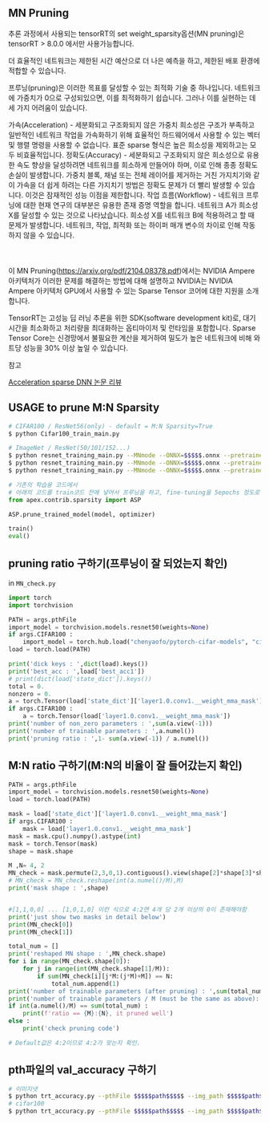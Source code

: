 
## MN Pruning

추론 과정에서 사용되는 tensorRT의 set weight_sparsity옵션(MN pruning)은 tensorRT > 8.0.0 에서만 사용가능합니다.

더 효율적인 네트워크는 제한된 시간 예산으로 더 나은 예측을 하고, 제한된 배포 환경에 적합할 수 있습니다.

프루닝(pruning)은 이러한 목표를 달성할 수 있는 최적화 기술 중 하나입니다. 
네트워크에 가중치가 0으로 구성되있으면, 이를 최적화하기 쉽습니다. 그러나 이를 실현하는 데 세 가지 어려움이 있습니다.

가속(Acceleration) - 세분화되고 구조화되지 않은 가중치 희소성은 구조가 부족하고 일반적인 네트워크 작업을 가속화하기 위해 
    효율적인 하드웨어에서 사용할 수 있는 벡터 및 행렬 명령을 사용할 수 없습니다. 
    표준 sparse 형식은 높은 희소성을 제외하고는 모두 비효율적입니다.
정확도(Accuracy) - 세분화되고 구조화되지 않은 희소성으로 유용한 속도 향상을 달성하려면 네트워크를 희소하게 만들어야 하며, 이로 인해 종종 정확도 손실이 발생합니다. 
    가중치 블록, 채널 또는 전체 레이어를 제거하는 거친 가지치기와 같이 가속을 더 쉽게 하려는 다른 가지치기 방법은 정확도 문제가 더 빨리 발생할 수 있습니다. 
    이것은 잠재적인 성능 이점을 제한합니다.
작업 흐름(Workflow) - 네트워크 프루닝에 대한 현재 연구의 대부분은 유용한 존재 증명 역할을 합니다. 
    네트워크 A가 희소성 X를 달성할 수 있는 것으로 나타났습니다. 희소성 X를 네트워크 B에 적용하려고 할 때 문제가 발생합니다. 
    네트워크, 작업, 최적화 또는 하이퍼 매개 변수의 차이로 인해 작동하지 않을 수 있습니다.
<br>    
<br>    
이 MN Pruning(https://arxiv.org/pdf/2104.08378.pdf)에서는 NVIDIA Ampere 아키텍처가 이러한 문제를 해결하는 방법에 대해 설명하고
NVIDIA는 NVIDIA Ampere 아키텍처 GPU에서 사용할 수 있는 Sparse Tensor 코어에 대한 지원을 소개합니다.

TensorRT는 고성능 딥 러닝 추론을 위한 SDK(software development kit)로, 대기 시간을 최소화하고 처리량을 최대화하는 옵티마이저 및 런타임을 포함합니다.
Sparse Tensor Core는 신경망에서 불필요한 계산을 제거하여 밀도가 높은 네트워크에 비해 와트당 성능을 30% 이상 높일 수 있습니다.

참고 

[Acceleration sparse DNN 논문 리뷰](https://moon-walker.medium.com/리뷰-accelerating-sparse-deep-neural-networks-870b88c0e2bc)
## USAGE to prune M:N Sparsity 

```bash
# CIFAR100 / ResNet56(only) - default = M:N Sparsity=True
$ python Cifar100_train_main.py 

# ImageNet / ResNet(50/101/152...)
$ python resnet_training_main.py --MNmode --ONNX=$$$$$.onnx --pretrained=true --arch resnet50
$ python resnet_training_main.py --MNmode --ONNX=$$$$$.onnx --pretrained=true --arch resnet101
$ python resnet_training_main.py --MNmode --ONNX=$$$$$.onnx --pretrained=true --arch resnet152
```

```python
# 기존의 학습용 코드에서 
# 아래의 코드를 train코드 전에 넣어서 프루닝을 하고, fine-tuning을 5epochs 정도로 하여 accuracy를 회복.
from apex.contrib.sparsity import ASP

ASP.prune_trained_model(model, optimizer)

train()
eval()
```

## pruning ratio 구하기(프루닝이 잘 되었는지 확인)

in `MN_check.py`

```python
import torch
import torchvision

PATH = args.pthFile
import_model = torchvision.models.resnet50(weights=None)
if args.CIFAR100 :
    import_model = torch.hub.load("chenyaofo/pytorch-cifar-models", "cifar100_resnet56", pretrained=False)
load = torch.load(PATH)

print('dick keys : ',dict(load).keys())
print('best_acc : ',load['best_acc1'])
# print(dict(load['state_dict']).keys())
total = 0.
nonzero = 0.
a = torch.Tensor(load['state_dict']['layer1.0.conv1.__weight_mma_mask'])
if args.CIFAR100 :
    a = torch.Tensor(load['layer1.0.conv1.__weight_mma_mask'])
print('number of non_zero parameters : ',sum(a.view(-1)))
print('number of trainable parameters : ',a.numel())
print('pruning ratio : ',1- sum(a.view(-1)) / a.numel())
```

## M:N ratio 구하기(M:N의 비율이 잘 들어갔는지 확인)

```python
PATH = args.pthFile
import_model = torchvision.models.resnet50(weights=None)
load = torch.load(PATH)

mask = load['state_dict']['layer1.0.conv1.__weight_mma_mask']
if args.CIFAR100 :
    mask = load['layer1.0.conv1.__weight_mma_mask']
mask = mask.cpu().numpy().astype(int)
mask = torch.Tensor(mask)
shape = mask.shape

M ,N= 4, 2
MN_check = mask.permute(2,3,0,1).contiguous().view(shape[2]*shape[3]*shape[0], shape[1])
# MN_check = MN_check.reshape(int(a.numel()/M),M)
print('mask shape : ',shape)


#[1,1,0,0] ... [1,0,1,0] 이런 식으로 4:2면 4개 당 2개 이상의 0이 존재해야함
print('just show two masks in detail below')
print(MN_check[0])
print(MN_check[1])

total_num = []
print('reshaped MN shape : ',MN_check.shape)
for i in range(MN_check.shape[0]):
    for j in range(int(MN_check.shape[1]/M)):
        if sum(MN_check[i][j*M:(j*M)+M]) == N:
            total_num.append(1)
print('number of trainable parameters (after pruning) : ',sum(total_num))
print('number of trainable parameters / M (must be the same as above): ',(int(a.numel()/M)))
if int(a.numel()/M) == sum(total_num) :
    print(f'ratio == {M}:{N}, it pruned well')
else :
    print('check pruning code')

# Default값은 4:2이므로 4:2가 맞는지 확인.
```

## pth파일의 val_accuracy 구하기

```bash
# 이미지넷
$ python trt_accuracy.py --pthFile $$$$$path$$$$$ --img_path $$$$$path$$$$$
# cifar100
$ python trt_accuracy.py --pthFile $$$$$path$$$$$ --img_path $$$$$path$$$$$ --CIFAR100
```

